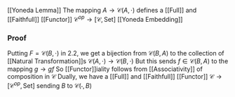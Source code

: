 [[Yoneda Lemma]]
The mapping $A\to \mathcal{C}(A,\cdot)$ defines a [[Full]] and [[Faithfull]] [[Functor]] $\mathcal{C}^{op}\to[\mathcal{C},\mathrm{Set}]$
[[Yoneda Embedding]]
### Proof
Putting $F=\mathcal{C}(B,\cdot)$ in 2.2, we get a bijection from $\mathcal{C}(B,A)$ to the collection of
[[Natural Transformation]]s $\mathcal{C}(A,\cdot)\to \mathcal{C}(B,\cdot)$
But this sends $f\in \mathcal{C}(B,A)$ to the mapping $g\to gf$ 
So [[Functor]]iality follows from [[Associativity]] of composition in $\mathcal{C}$
Dually, we have a [[Full]] and [[Faithfull]] [[Functor]] $\mathcal{C}\to[\mathcal{C}^{op},\mathrm{Set}]$ sending $B$ to $\mathcal{C}(\cdot,B)$